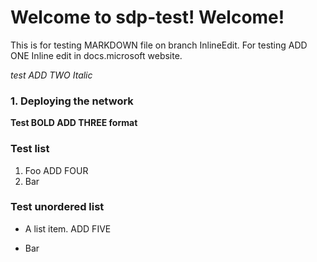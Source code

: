 # Welcome to sdp-test! Welcome!

This is for testing MARKDOWN file on branch InlineEdit. For testing ADD
ONE Inline edit in docs.microsoft website.

*test ADD TWO Italic*

### 1. Deploying the network
**Test BOLD ADD THREE format**

### Test list
1.  Foo ADD FOUR
2.  Bar

### Test unordered list
  - A list item. ADD FIVE
*   Bar



